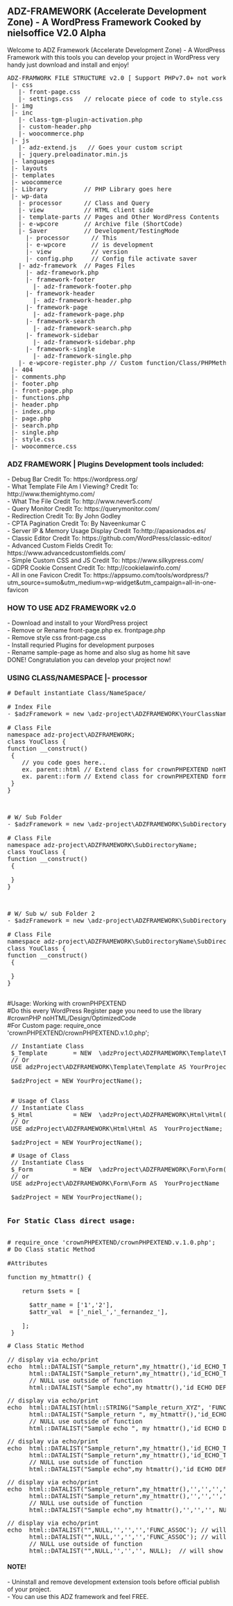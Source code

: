<h2> ADZ-FRAMEWORK (Accelerate Development Zone) - A WordPress Framework Cooked by nielsoffice V2.0 Alpha </h2>
<span>Welcome to ADZ Framework (Accelerate Development Zone) - A WordPress Framework with this tools you can develop your project in WordPress very handy just download and install and enjoy!</span>

<pre>
ADZ-FRAMWORK FILE STRUCTURE v2.0 [ Support PHPv7.0+ not work for PHP5.6 older ]
 |- css
   |- front-page.css 
   |- settings.css   // relocate piece of code to style.css when have update 
 |- img
 |- inc
   |- class-tgm-plugin-activation.php
   |- custom-header.php
   |- woocommerce.php
 |- js
   |- adz-extend.js   // Goes your custom script
   |- jquery.preloadinator.min.js
 |- languages
 |- layouts
 |- templates
 |- woocommerce
 |- Library          // PHP Library goes here 
 |- wp-data
   |- processor      // Class and Query
   |- view           // HTML client side 
   |- template-parts // Pages and Other WordPress Contents
   |- e-wpcore       // Archive file (ShortCode)
   |- Saver          // Development/TestingMode
     |- processor      // This
     |- e-wpcore       // is development
     |- view           // version 
     |- config.php     // Config file activate saver 
   |- adz-framework  // Pages Files
     |- adz-framework.php
     |- framework-footer
       |- adz-framework-footer.php
     |- framework-header
       |- adz-framework-header.php
     |- framework-page
       |- adz-framework-page.php
     |- framework-search
       |- adz-framework-search.php
     |- framework-sidebar
       |- adz-framework-sidebar.php
     |- framework-single
       |- adz-framework-single.php           
   |- e-wpcore-register.php // Custom function/Class/PHPMethod
 |- 404
 |- comments.php
 |- footer.php
 |- front-page.php 
 |- functions.php
 |- header.php
 |- index.php
 |- page.php
 |- search.php
 |- single.php
 |- style.css
 |- woocommerce.css
</pre>
 
<h3> ADZ FRAMEWORK | Plugins Development tools included: </h3>
  - Debug Bar                  Credit To: https://wordpress.org/<br />  
  - What Template File Am I Viewing? Credit To: http://www.themightymo.com/<br />
  - What The File  Credit To: http://www.never5.com/<br />
  - Query Monitor              Credit To: https://querymonitor.com/ <br />
  - Redirection                Credit To: By John Godley<br />
  - CPTA Pagination            Credit To: By Naveenkumar C<br />  
  - Server IP & Memory Usage Display Credit To:http://apasionados.es/<br />  
  - Classic Editor             Credit To: https://github.com/WordPress/classic-editor/<br />    
  - Advanced Custom Fields     Credit To: https://www.advancedcustomfields.com/<br />
  - Simple Custom CSS and JS   Credit To: https://www.silkypress.com/<br />
  - GDPR Cookie Consent        Credit To: http://cookielawinfo.com/<br /> 
  - All in one Favicon         Credit To: https://appsumo.com/tools/wordpress/?utm_source=sumo&utm_medium=wp-widget&utm_campaign=all-in-one-favicon<br />
 
<h3> HOW TO USE ADZ FRAMEWORK v2.0 </h3>
  - Download and install to your WordPress project<br />
  - Remove or Rename front-page.php ex. frontpage.php<br />
  - Remove style css front-page.css<br />
  - Install requried Plugins for development purposes<br />
  - Rename sample-page as home and also slug as home hit save<br />
    DONE! Congratulation you can develop your project now!<br />

<h3> USING CLASS/NAMESPACE |- processor </h3>

<pre>
# Default instantiate Class/NameSpace/

# Index File
- $adzFramework = new \adz-project\ADZFRAMEWORK\YourClassName();

# Class File	
namespace adz-project\ADZFRAMEWORK;
class YouClass {
function __construct() 
 {
    // you code goes here..
    ex. parent::html // Extend class for crownPHPEXTEND noHTML/Design/OptimizedCode
    ex. parent::form // Extend class for crownPHPEXTEND formBuilder
 }
}

</pre>

<pre>

# W/ Sub Folder
- $adzFramework = new \adz-project\ADZFRAMEWORK\SubDirectoryName\YourClassName();

# Class File	
namespace adz-project\ADZFRAMEWORK\SubDirectoryName;
class YouClass {
function __construct() 
 {
 
 }
}

</pre>

<pre>

# W/ Sub w/ sub Folder 2
- $adzFramework = new \adz-project\ADZFRAMEWORK\SubDirectoryName\SubDirectoryName2\YourClassName();

# Class File	
namespace adz-project\ADZFRAMEWORK\SubDirectoryName\SubDirectoryName2;
class YouClass {
function __construct() 
 {
 
 }
}

</pre>

#Usage: Working with crownPHPEXTEND<br />
#Do this every WordPress Register page you need to use the library<br />
#crownPHP noHTML/Design/OptimizedCode<br />
#For Custom page: require_once 'crownPHPEXTEND/crownPHPEXTEND.v.1.0.php';<br />

<pre>
 // Instantiate Class
 $_Template       = NEW  \adzProject\ADZFRAMEWORK\Template\Template();
 // Or
 USE adzProject\ADZFRAMEWORK\Template\Template AS YourProjectName;
 
 $adzProject = NEW YourProjectName();<br />
</pre>

<pre>
 # Usage of Class 
 // Instantiate Class
 $_Html           = NEW  \adzProject\ADZFRAMEWORK\Html\Html()
 // Or
 USE adzProject\ADZFRAMEWORK\Html\Html AS  YourProjectName;
 
 $adzProject = NEW YourProjectName();
</pre>

<pre>
 # Usage of Class 
 // Instantiate Class
 $_Form           = NEW  \adzProject\ADZFRAMEWORK\Form\Form();
 // or
 USE adzProject\ADZFRAMEWORK\Form\Form AS  YourProjectName
 
 $adzProject = NEW YourProjectName();
</pre>

<pre>
<h3>For Static Class direct usage: </h3>
# require_once 'crownPHPEXTEND/crownPHPEXTEND.v.1.0.php';
# Do Class static Method

#Attributes 

function my_htmattr() {
    
    return $sets = [
      
      $attr_name = ['1','2'],
      $attr_val  = ['_niel_','_fernandez_'],
   
    ];
 }
</pre>

<pre>
# Class Static Method 

// display via echo/print
echo  html::DATALIST("Sample_return",my_htmattr(),'id_ECHO_TO_RETURN_ASSOC','','label_ECHO_h1','FUNC_ASSOC'); // will show
      html::DATALIST("Sample_return",my_htmattr(),'id_ECHO_TO_RETURN_ASSOC','','label_ECHO_hIDE','FUNC_ASSOC'); // will NOT SHOW
      // NULL use outside of function 
      html::DATALIST("Sample_echo",my_htmattr(),'id_ECHO_DEFAULT','ADD_CLASS','NO_CLASS', NULL);  // will show 
</pre>

<pre>
// display via echo/print
echo  html::DATALIST(html::STRING("Sample_return_XYZ", 'FUNC_ASSOC'), my_htmattr(),'id_ECHO_TO_RETURN_ASSOC','ASSOC_SHOW','','FUNC_ASSOC'); // will show
      html::DATALIST("Sample_return ", my_htmattr(),'id_ECHO_TO_RETURN_ASSOC','ASSOC_SHOW','','FUNC_ASSOC'); // will NOT SHOW
      // NULL use outside of function 
      html::DATALIST("Sample_echo ", my_htmattr(),'id_ECHO_DEFAULT','NOT ASSOC','', NULL); // will show 
</pre>

<pre>
// display via echo/print
echo  html::DATALIST("Sample_return",my_htmattr(),'id_ECHO_TO_RETURN_ASSOC','XYZ','','FUNC_ASSOC'); // will show
      html::DATALIST("Sample_return",my_htmattr(),'id_ECHO_TO_RETURN_ASSOC','XYZ','','FUNC_ASSOC'); // will NOT SHOW
      // NULL use outside of function 
      html::DATALIST("Sample_echo",my_htmattr(),'id_ECHO_DEFAULT','','', NULL);  // will show 
</pre>

<pre>
// display via echo/print
echo  html::DATALIST("Sample_return",my_htmattr(),'','','','FUNC_ASSOC'); // will show
      html::DATALIST("Sample_return",my_htmattr(),'','','','FUNC_ASSOC'); // will NOT SHOW
      // NULL use outside of function 
      html::DATALIST("Sample_echo",my_htmattr(),'','','', NULL); // will show 
</pre>

<pre>
// display via echo/print
echo  html::DATALIST("",NULL,'','','','FUNC_ASSOC'); // will show
      html::DATALIST("",NULL,'','','','FUNC_ASSOC'); // will NOT SHOW
      // NULL use outside of function 
      html::DATALIST("",NULL,'','','', NULL);  // will show 
</pre>


<h4> NOTE! </h4>
  - Uninstall and remove development extension tools before official publish of your project.<br />
  - You can use this ADZ framework and feel FREE.<br />
 
